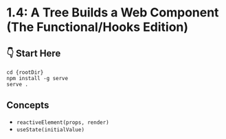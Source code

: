 # 1.4: A Tree Builds a Web Component (The Functional/Hooks Edition)

## :point_down: Start Here

```shell
cd {rootDir}
npm install -g serve
serve .
```

## Concepts

- `reactiveElement(props, render)`
- `useState(initialValue)`
